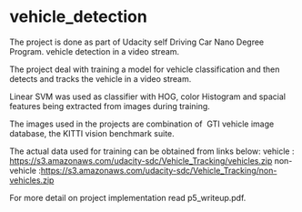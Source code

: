 ﻿# vehicle_detection
The project is done as part of Udacity self Driving Car Nano Degree Program. vehicle detection in a video stream.

The project deal with training a model for vehicle classification and then detects and tracks the vehicle in a video stream.

Linear SVM was used as  classifier with HOG, color Histogram and spacial features being extracted from images during training.

The images  used in the projects are combination of  GTI vehicle image database, the KITTI vision benchmark suite.  

The actual data used for training can be obtained from links below:
vehicle : https://s3.amazonaws.com/udacity-sdc/Vehicle_Tracking/vehicles.zip
non-vehicle :https://s3.amazonaws.com/udacity-sdc/Vehicle_Tracking/non-vehicles.zip

For more detail on project implementation read p5_writeup.pdf.

